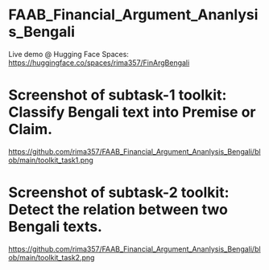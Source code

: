 # FAAB_Financial_Argument_Ananlysis_Bengali
Live demo @ Hugging Face Spaces: https://huggingface.co/spaces/rima357/FinArgBengali
# Screenshot of subtask-1 toolkit: Classify Bengali text into Premise or Claim.
https://github.com/rima357/FAAB_Financial_Argument_Ananlysis_Bengali/blob/main/toolkit_task1.png
# Screenshot of subtask-2 toolkit: Detect the relation between two Bengali texts.
https://github.com/rima357/FAAB_Financial_Argument_Ananlysis_Bengali/blob/main/toolkit_task2.png
